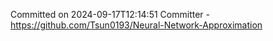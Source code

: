 Committed on 2024-09-17T12:14:51 
Committer - https://github.com/Tsun0193/Neural-Network-Approximation